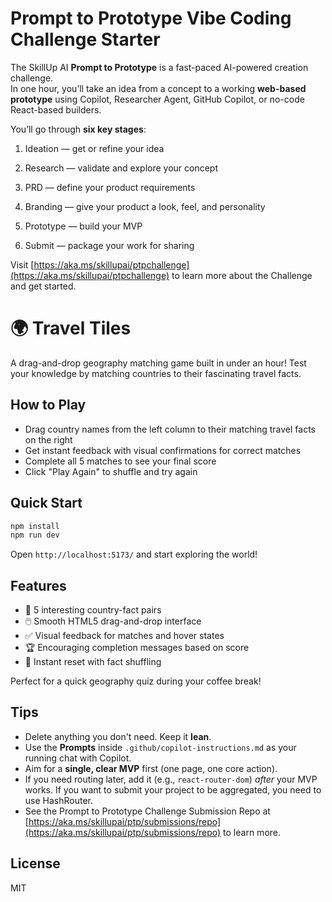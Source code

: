 
# Prompt to Prototype Vibe Coding Challenge Starter

The SkillUp AI **Prompt to Prototype** is a fast-paced AI-powered creation challenge.  
In one hour, you’ll take an idea from a concept to a working **web-based prototype** using Copilot, Researcher Agent, GitHub Copilot, or no-code React-based builders.

You’ll go through **six key stages**:

1.  Ideation — get or refine your idea
    
2.  Research — validate and explore your concept
    
3.  PRD — define your product requirements
    
4.  Branding — give your product a look, feel, and personality
    
5.  Prototype — build your MVP
    
6.  Submit — package your work for sharing

Visit [https://aka.ms/skillupai/ptpchallenge](https://aka.ms/skillupai/ptpchallenge) to learn more about the Challenge and get started. 


# 🌍 Travel Tiles

A drag-and-drop geography matching game built in under an hour! Test your knowledge by matching countries to their fascinating travel facts.

## How to Play
- Drag country names from the left column to their matching travel facts on the right
- Get instant feedback with visual confirmations for correct matches
- Complete all 5 matches to see your final score
- Click "Play Again" to shuffle and try again

## Quick Start
```bash
npm install
npm run dev
```

Open `http://localhost:5173/` and start exploring the world!

## Features
- 🎯 5 interesting country-fact pairs
- 🖱️ Smooth HTML5 drag-and-drop interface
- ✅ Visual feedback for matches and hover states
- 🏆 Encouraging completion messages based on score
- 🔄 Instant reset with fact shuffling

Perfect for a quick geography quiz during your coffee break!

## Tips

- Delete anything you don't need. Keep it **lean**.
- Use the **Prompts** inside `.github/copilot-instructions.md` as your running chat with Copilot.
- Aim for a **single, clear MVP** first (one page, one core action).
- If you need routing later, add it (e.g., `react-router-dom`) *after* your MVP works. If you want to submit your project to be aggregated, you need to use HashRouter. 
- See the Prompt to Prototype Challenge Submission Repo at [https://aka.ms/skillupai/ptp/submissions/repo](https://aka.ms/skillupai/ptp/submissions/repo) to learn more. 

## License

MIT

